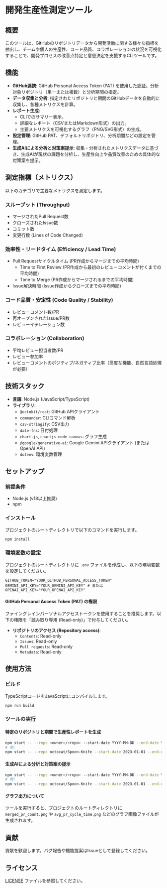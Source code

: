 # 開発生産性測定ツール

## 概要

このツールは、GitHubのリポジトリデータから開発活動に関する様々な指標を抽出し、チームや個人の生産性、コード品質、コラボレーションの状況を可視化することで、開発プロセスの改善点特定と意思決定を支援するCLIツールです。

## 機能

*   **GitHub連携**: GitHub Personal Access Token (PAT) を使用した認証。分析対象リポジトリ（単一または複数）と分析期間の指定。
*   **データ収集と分析**: 指定されたリポジトリと期間のGitHubデータを自動的に収集し、各種メトリクスを計算。
*   **レポート生成**: 
    *   CLIでのサマリー表示。
    *   詳細なレポート（CSVまたはMarkdown形式）の出力。
    *   主要メトリクスを可視化するグラフ（PNG/SVG形式）の生成。
*   **設定管理**: GitHub PAT、デフォルトリポジトリ、分析期間などの設定を管理。
*   **生成AIによる分析と対策案提示**: 収集・分析されたメトリクスデータに基づき、生成AIが現状の課題を分析し、生産性向上や品質改善のための具体的な対策案を提示。

## 測定指標（メトリクス）

以下のカテゴリで主要なメトリクスを測定します。

### スループット (Throughput)
*   マージされたPull Request数
*   クローズされたIssue数
*   コミット数
*   変更行数 (Lines of Code Changed)

### 効率性・リードタイム (Efficiency / Lead Time)
*   Pull Requestサイクルタイム (PR作成からマージまでの平均時間)
    *   Time to First Review (PR作成から最初のレビューコメントが付くまでの平均時間)
    *   Time to Merge (PR作成からマージされるまでの平均時間)
*   Issue解決時間 (Issue作成からクローズまでの平均時間)

### コード品質・安定性 (Code Quality / Stability)
*   レビューコメント数/PR
*   再オープンされたIssue/PR数
*   レビューイテレーション数

### コラボレーション (Collaboration)
*   平均レビュー担当者数/PR
*   レビュー参加率
*   レビューコメントのポジティブ/ネガティブ比率（高度な機能、自然言語処理が必要）

## 技術スタック

*   **言語**: Node.js (JavaScript/TypeScript)
*   **ライブラリ**:
    *   `@octokit/rest`: GitHub APIクライアント
    *   `commander`: CLIコマンド解析
    *   `csv-stringify`: CSV出力
    *   `date-fns`: 日付処理
    *   `chart.js`, `chartjs-node-canvas`: グラフ生成
    *   `@google/generative-ai`: Google Gemini APIクライアント (またはOpenAI API)
    *   `dotenv`: 環境変数管理

## セットアップ

### 前提条件

*   Node.js (v18以上推奨)
*   npm

### インストール

プロジェクトのルートディレクトリで以下のコマンドを実行します。

```bash
npm install
```

### 環境変数の設定

プロジェクトのルートディレクトリに `.env` ファイルを作成し、以下の環境変数を設定してください。

```dotenv
GITHUB_TOKEN="YOUR_GITHUB_PERSONAL_ACCESS_TOKEN"
GEMINI_API_KEY="YOUR_GEMINI_API_KEY" # または OPENAI_API_KEY="YOUR_OPENAI_API_KEY"
```

#### GitHub Personal Access Token (PAT) の権限

ファイングレインパーソナルアクセストークンを使用することを推奨します。以下の権限を「読み取り専用 (Read-only)」で付与してください。

*   **リポジトリのアクセス (Repository access)**:
    *   `Contents`: Read-only
    *   `Issues`: Read-only
    *   `Pull requests`: Read-only
    *   `Metadata`: Read-only

## 使用方法

### ビルド

TypeScriptコードをJavaScriptにコンパイルします。

```bash
npm run build
```

### ツールの実行

#### 特定のリポジトリと期間で生産性レポートを生成

```bash
npm start -- --repo <owner>/<repo> --start-date YYYY-MM-DD --end-date YYYY-MM-DD
# 例:
npm start -- --repo octocat/Spoon-Knife --start-date 2023-01-01 --end-date 2023-12-31
```

#### 生成AIによる分析と対策案の提示

```bash
npm start -- --repo <owner>/<repo> --start-date YYYY-MM-DD --end-date YYYY-MM-DD --analyze-ai
# 例:
npm start -- --repo octocat/Spoon-Knife --start-date 2023-01-01 --end-date 2023-12-31 --analyze-ai
```

#### グラフ出力について

ツールを実行すると、プロジェクトのルートディレクトリに `merged_pr_count.png` や `avg_pr_cycle_time.png` などのグラフ画像ファイルが生成されます。

## 貢献

貢献を歓迎します。バグ報告や機能提案はIssueとして登録してください。

## ライセンス

[LICENSE](LICENSE) ファイルを参照してください。
